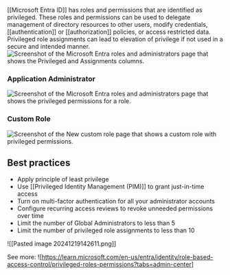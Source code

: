 [[Microsoft Entra ID]] has roles and permissions that are identified as privileged. These roles and permissions can be used to delegate management of directory resources to other users, modify credentials, [[authentication]] or [[authorization]] policies, or access restricted data. Privileged role assignments can lead to elevation of privilege if not used in a secure and intended manner.![Screenshot of the Microsoft Entra roles and administrators page that shows the Privileged and Assignments columns.](https://learn.microsoft.com/en-us/entra/identity/role-based-access-control/media/privileged-roles-permissions/privileged-roles-portal.png)
### Application Administrator
![Screenshot of the Microsoft Entra roles and administrators page that shows the privileged permissions for a role.](https://learn.microsoft.com/en-us/entra/identity/role-based-access-control/media/privileged-roles-permissions/privileged-roles-permissions.png)
### Custom Role
![Screenshot of the New custom role page that shows a custom role with privileged permissions.](https://learn.microsoft.com/en-us/entra/identity/role-based-access-control/media/privileged-roles-permissions/custom-role-privileged-permissions.png)
## Best practices
- Apply principle of least privilege
- Use [[Privileged Identity Management (PIM)]] to grant just-in-time access
- Turn on multi-factor authentication for all your administrator accounts
- Configure recurring access reviews to revoke unneeded permissions over time
- Limit the number of Global Administrators to less than 5
- Limit the number of privileged role assignments to less than 10

![[Pasted image 20241219142611.png]]

See more: ![https://learn.microsoft.com/en-us/entra/identity/role-based-access-control/privileged-roles-permissions?tabs=admin-center]